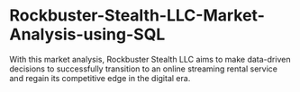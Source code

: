 # Rockbuster-Stealth-LLC-Market-Analysis-using-SQL
With this market analysis, Rockbuster Stealth LLC aims to make data-driven decisions to successfully transition to an online streaming rental service and regain its competitive edge in the digital era.
